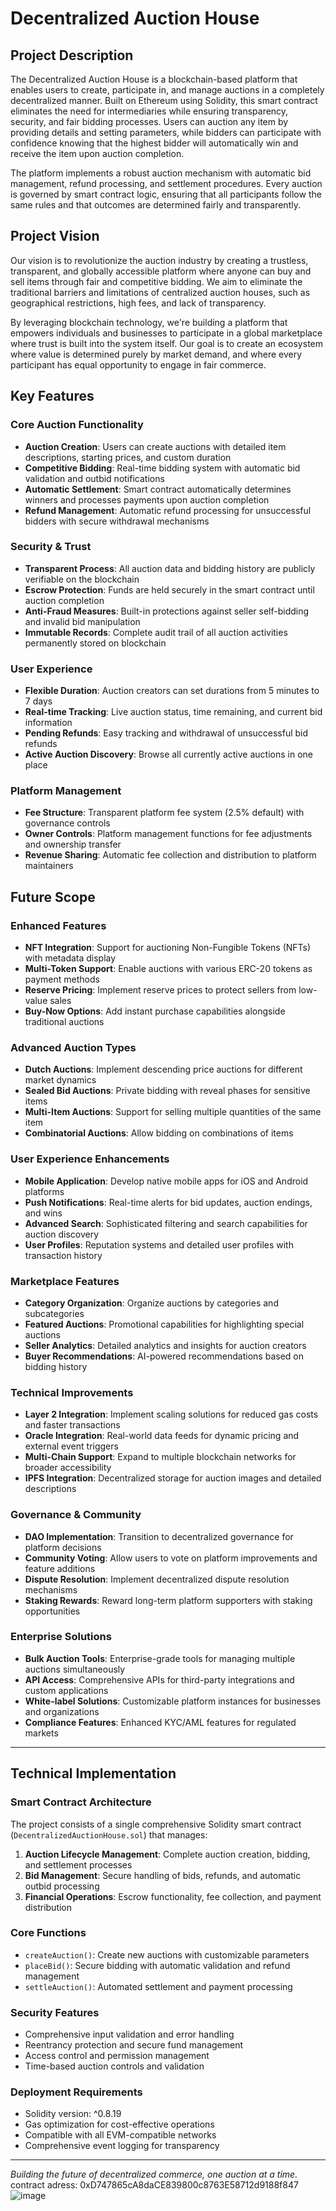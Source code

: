 # Decentralized Auction House

## Project Description

The Decentralized Auction House is a blockchain-based platform that enables users to create, participate in, and manage auctions in a completely decentralized manner. Built on Ethereum using Solidity, this smart contract eliminates the need for intermediaries while ensuring transparency, security, and fair bidding processes. Users can auction any item by providing details and setting parameters, while bidders can participate with confidence knowing that the highest bidder will automatically win and receive the item upon auction completion.

The platform implements a robust auction mechanism with automatic bid management, refund processing, and settlement procedures. Every auction is governed by smart contract logic, ensuring that all participants follow the same rules and that outcomes are determined fairly and transparently.

## Project Vision

Our vision is to revolutionize the auction industry by creating a trustless, transparent, and globally accessible platform where anyone can buy and sell items through fair and competitive bidding. We aim to eliminate the traditional barriers and limitations of centralized auction houses, such as geographical restrictions, high fees, and lack of transparency.

By leveraging blockchain technology, we're building a platform that empowers individuals and businesses to participate in a global marketplace where trust is built into the system itself. Our goal is to create an ecosystem where value is determined purely by market demand, and where every participant has equal opportunity to engage in fair commerce.

## Key Features

### Core Auction Functionality
- **Auction Creation**: Users can create auctions with detailed item descriptions, starting prices, and custom duration
- **Competitive Bidding**: Real-time bidding system with automatic bid validation and outbid notifications
- **Automatic Settlement**: Smart contract automatically determines winners and processes payments upon auction completion
- **Refund Management**: Automatic refund processing for unsuccessful bidders with secure withdrawal mechanisms

### Security & Trust
- **Transparent Process**: All auction data and bidding history are publicly verifiable on the blockchain
- **Escrow Protection**: Funds are held securely in the smart contract until auction completion
- **Anti-Fraud Measures**: Built-in protections against seller self-bidding and invalid bid manipulation
- **Immutable Records**: Complete audit trail of all auction activities permanently stored on blockchain

### User Experience
- **Flexible Duration**: Auction creators can set durations from 5 minutes to 7 days
- **Real-time Tracking**: Live auction status, time remaining, and current bid information
- **Pending Refunds**: Easy tracking and withdrawal of unsuccessful bid refunds
- **Active Auction Discovery**: Browse all currently active auctions in one place

### Platform Management
- **Fee Structure**: Transparent platform fee system (2.5% default) with governance controls
- **Owner Controls**: Platform management functions for fee adjustments and ownership transfer
- **Revenue Sharing**: Automatic fee collection and distribution to platform maintainers

## Future Scope

### Enhanced Features
- **NFT Integration**: Support for auctioning Non-Fungible Tokens (NFTs) with metadata display
- **Multi-Token Support**: Enable auctions with various ERC-20 tokens as payment methods
- **Reserve Pricing**: Implement reserve prices to protect sellers from low-value sales
- **Buy-Now Options**: Add instant purchase capabilities alongside traditional auctions

### Advanced Auction Types
- **Dutch Auctions**: Implement descending price auctions for different market dynamics
- **Sealed Bid Auctions**: Private bidding with reveal phases for sensitive items
- **Multi-Item Auctions**: Support for selling multiple quantities of the same item
- **Combinatorial Auctions**: Allow bidding on combinations of items

### User Experience Enhancements
- **Mobile Application**: Develop native mobile apps for iOS and Android platforms
- **Push Notifications**: Real-time alerts for bid updates, auction endings, and wins
- **Advanced Search**: Sophisticated filtering and search capabilities for auction discovery
- **User Profiles**: Reputation systems and detailed user profiles with transaction history

### Marketplace Features
- **Category Organization**: Organize auctions by categories and subcategories
- **Featured Auctions**: Promotional capabilities for highlighting special auctions
- **Seller Analytics**: Detailed analytics and insights for auction creators
- **Buyer Recommendations**: AI-powered recommendations based on bidding history

### Technical Improvements
- **Layer 2 Integration**: Implement scaling solutions for reduced gas costs and faster transactions
- **Oracle Integration**: Real-world data feeds for dynamic pricing and external event triggers
- **Multi-Chain Support**: Expand to multiple blockchain networks for broader accessibility
- **IPFS Integration**: Decentralized storage for auction images and detailed descriptions

### Governance & Community
- **DAO Implementation**: Transition to decentralized governance for platform decisions
- **Community Voting**: Allow users to vote on platform improvements and feature additions
- **Dispute Resolution**: Implement decentralized dispute resolution mechanisms
- **Staking Rewards**: Reward long-term platform supporters with staking opportunities

### Enterprise Solutions
- **Bulk Auction Tools**: Enterprise-grade tools for managing multiple auctions simultaneously
- **API Access**: Comprehensive APIs for third-party integrations and custom applications
- **White-label Solutions**: Customizable platform instances for businesses and organizations
- **Compliance Features**: Enhanced KYC/AML features for regulated markets

---

## Technical Implementation

### Smart Contract Architecture
The project consists of a single comprehensive Solidity smart contract (`DecentralizedAuctionHouse.sol`) that manages:

1. **Auction Lifecycle Management**: Complete auction creation, bidding, and settlement processes
2. **Bid Management**: Secure handling of bids, refunds, and automatic outbid processing
3. **Financial Operations**: Escrow functionality, fee collection, and payment distribution

### Core Functions
- `createAuction()`: Create new auctions with customizable parameters
- `placeBid()`: Secure bidding with automatic validation and refund management
- `settleAuction()`: Automated settlement and payment processing

### Security Features
- Comprehensive input validation and error handling
- Reentrancy protection and secure fund management
- Access control and permission management
- Time-based auction controls and validation

### Deployment Requirements
- Solidity version: ^0.8.19
- Gas optimization for cost-effective operations
- Compatible with all EVM-compatible networks
- Comprehensive event logging for transparency

---

*Building the future of decentralized commerce, one auction at a time.*
contract adress: 0xD747865cA8daCE839800c8763E58712d9188f847
![image](https://github.com/user-attachments/assets/1d57c20f-5a2c-4502-b5e9-2cfd525acad4)
